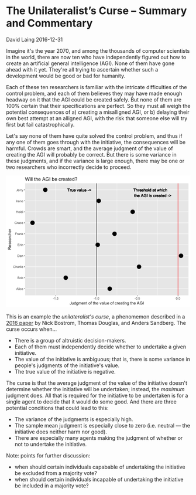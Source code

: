 The Unilateralist’s Curse – Summary and Commentary
================
David Laing
2016-12-31

Imagine it's the year 2070, and among the thousands of computer scientists in the world, there are now ten who have independently figured out how to create an artificial general intelligence (AGI). None of them have gone ahead with it yet. They're all trying to ascertain whether such a development would be good or bad for humanity.

Each of these ten researchers is familiar with the intricate difficulties of the control problem, and each of them believes they may have made enough headway on it that the AGI could be created safely. But none of them are 100% certain that their specifications are perfect. So they must all weigh the potential consequences of a) creating a misalligned AGI, or b) delaying their own best attempt at an alligned AGI, with the risk that someone else will try first but fail catastrophically.

Let's say none of them have quite solved the control problem, and thus if any one of them goes through with the initiative, the consequences will be harmful. Crowds are smart, and the average judgment of the value of creating the AGI will probably be correct. But there is some variance in these judgments, and if the variance is large enough, there may be one or two researchers who incorrectly decide to proceed.

![](unil_curse_files/figure-markdown_github/ai_vis-1.png)

This is an example the *unilateralist's curse*, a phenomemon described in a [2016 paper](http://dx.doi.org/10.1080/02691728.2015.1108373) by Nick Bostrom, Thomas Douglas, and Anders Sandberg. The curse occurs when...

-   There is a group of altruistic decision-makers.
-   Each of them must independently decide whether to undertake a given initiative.
-   The value of the initiative is ambiguous; that is, there is some variance in people's judgments of the initiative's value.
-   The true value of the initiative is negative.

The curse is that the average judgment of the value of the initiative doesn't determine whether the initiative will be undertaken; instead, the *maximum* judgment does. All that is required for the initiative to be undertaken is for a single agent to decide that it would do some good. And there are three potential conditions that could lead to this:

-   The variance of the judgments is especially high.
-   The sample mean judgment is especially close to zero (i.e. neutral — the initiative does neither harm nor good).
-   There are especially many agents making the judgment of whether or not to undertake the initiative.

Note: points for further discussion:

-   when should certain individuals capabable of undertaking the initiative be excluded from a majority vote?
-   when should certain individuals incapable of undertaking the initiative be included in a majority vote?
